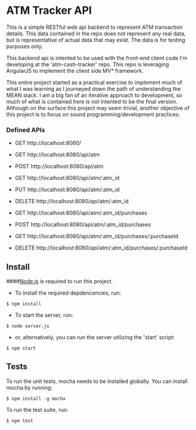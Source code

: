# ATM Tracker API

This is a simple RESTful web api backend to represent ATM transaction details.
This data contained in the repo does not represent any real data, but is representative
of actual data that may exist.  The data is for testing purposes only.

This backend api is intented to be used with the front-end client code I'm developing at
the 'atm-cash-tracker' repo.  This repo is leveraging AngularJS to implement the client
side MV* framework.

This entire project started as a practical exercise to implement much of what I was
learning as I journeyed down the path of understanding the MEAN stack.  I am a big fan
of an iterative approach to development, so much of what is contained here is not
intented to be the final version.  Although on the surface this project may seem trivial,
another objective of this project is to focus on sound programming/development practices.

### Defined APIs

- GET    http://localhost:8080/

- GET    http://localhost:8080/api/atm
- POST   http://localhost:8080/api/atm

- GET    http://localhost:8080/api/atm/:atm_id
- PUT    http://localhost:8080/api/atm/:atm_id
- DELETE http://localhost:8080/api/atm/:atm_id

- GET    http://localhost:8080/api/atm/:atm_id/purchases
- POST   http://localhost:8080/api/atm/:atm_id/purchases

- GET    http://localhost:8080/api/atm/:atm_id/purchases/:purchaseId
- DELETE http://localhost:8080/api/atm/:atm_id/purchases/:purchaseId

## Install
####[Node.js](http://www.nodejs.org) is required to run this project.

- To install the required depdencencies, run:
```
$ npm install
```
- To start the server, run:
```
$ node server.js
```
- or, alternatively, you can run the server utilizing the 'start' script:
```
$ npm start
```

## Tests

To run the unit tests, mocha needs to be installed globally. You can install mocha by running:
```
$ npm install -g mocha
````

To run the test suite, run:
```
$ npm test
```
